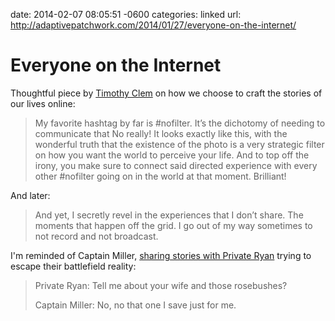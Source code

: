 date: 2014-02-07 08:05:51 -0600
categories: linked
url: http://adaptivepatchwork.com/2014/01/27/everyone-on-the-internet/

# Everyone on the Internet

Thoughtful piece by [Timothy Clem][] on how we choose to craft the stories of
our lives online:

> My favorite hashtag by far is #nofilter. It’s the dichotomy of needing to
> communicate that No really! It looks exactly like this, with the wonderful
> truth that the existence of the photo is a very strategic filter on how you
> want the world to perceive your life. And to top off the irony, you make sure
> to connect said directed experience with every other #nofilter going on in
> the world at that moment. Brilliant!

And later:

> And yet, I secretly revel in the experiences that I don’t share. The moments
> that happen off the grid. I go out of my way sometimes to not record and not
> broadcast.

I'm reminded of Captain Miller, [sharing stories with Private Ryan][quote]
trying to escape their battlefield reality:

> Private Ryan: Tell me about your wife and those rosebushes?
>
> Captain Miller: No, no that one I save just for me.


[Timothy Clem]: https://twitter.com/timothyclem
[quote]: http://www.imdb.com/title/tt0120815/quotes?item=qt0441651
